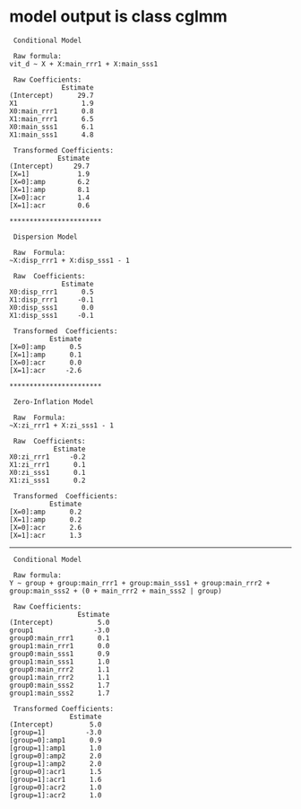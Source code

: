 # model output is class cglmm

    
     Conditional Model 
    
     Raw formula: 
    vit_d ~ X + X:main_rrr1 + X:main_sss1 
    
     Raw Coefficients: 
                 Estimate
    (Intercept)      29.7
    X1                1.9
    X0:main_rrr1      0.8
    X1:main_rrr1      6.5
    X0:main_sss1      6.1
    X1:main_sss1      4.8
    
     Transformed Coefficients: 
                Estimate
    (Intercept)     29.7
    [X=1]            1.9
    [X=0]:amp        6.2
    [X=1]:amp        8.1
    [X=0]:acr        1.4
    [X=1]:acr        0.6
    
    ***********************
    
     Dispersion Model 
    
     Raw  Formula: 
    ~X:disp_rrr1 + X:disp_sss1 - 1 
    
     Raw  Coefficients: 
                 Estimate
    X0:disp_rrr1      0.5
    X1:disp_rrr1     -0.1
    X0:disp_sss1      0.0
    X1:disp_sss1     -0.1
    
     Transformed  Coefficients: 
              Estimate
    [X=0]:amp      0.5
    [X=1]:amp      0.1
    [X=0]:acr      0.0
    [X=1]:acr     -2.6
    
    ***********************
    
     Zero-Inflation Model 
    
     Raw  Formula: 
    ~X:zi_rrr1 + X:zi_sss1 - 1 
    
     Raw  Coefficients: 
               Estimate
    X0:zi_rrr1     -0.2
    X1:zi_rrr1      0.1
    X0:zi_sss1      0.1
    X1:zi_sss1      0.2
    
     Transformed  Coefficients: 
              Estimate
    [X=0]:amp      0.2
    [X=1]:amp      0.2
    [X=0]:acr      2.6
    [X=1]:acr      1.3

---

    
     Conditional Model 
    
     Raw formula: 
    Y ~ group + group:main_rrr1 + group:main_sss1 + group:main_rrr2 +      group:main_sss2 + (0 + main_rrr2 + main_sss2 | group) 
    
     Raw Coefficients: 
                     Estimate
    (Intercept)           5.0
    group1               -3.0
    group0:main_rrr1      0.1
    group1:main_rrr1      0.0
    group0:main_sss1      0.9
    group1:main_sss1      1.0
    group0:main_rrr2      1.1
    group1:main_rrr2      1.1
    group0:main_sss2      1.7
    group1:main_sss2      1.7
    
     Transformed Coefficients: 
                   Estimate
    (Intercept)         5.0
    [group=1]          -3.0
    [group=0]:amp1      0.9
    [group=1]:amp1      1.0
    [group=0]:amp2      2.0
    [group=1]:amp2      2.0
    [group=0]:acr1      1.5
    [group=1]:acr1      1.6
    [group=0]:acr2      1.0
    [group=1]:acr2      1.0

